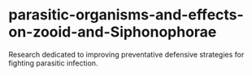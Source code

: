 # parasitic-organisms-and-effects-on-zooid-and-Siphonophorae
Research dedicated to improving preventative defensive strategies for fighting parasitic infection.
